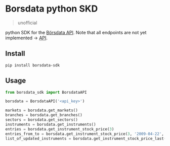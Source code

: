# Borsdata python SKD

> unofficial

python SDK for the [Börsdata API](https://github.com/Borsdata-Sweden/API). Note that all endpoints are not yet implemented -> [API](https://apidoc.borsdata.se/swagger/index.html).

## Install
`pip install borsdata-sdk`

## Usage

```python
from borsdata_sdk import BorsdataAPI

borsdata = BorsdataAPI('<api_key>')

markets = borsdata.get_markets()
branches = borsdata.get_branches()
sectors = borsdata.get_sectors()
instruments = borsdata.get_instruments()
entries = borsdata.get_instrument_stock_price(3)
entries_from_to = borsdata.get_instrument_stock_price(3, '2009-04-22', '2009-04-25')
list_of_updated_instruments = borsdata.get_instrument_stock_price_last()
```
